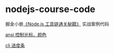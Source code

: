 # nodejs-course-code

掘金小册[《Node.js 工具链通关秘籍》](https://juejin.cn/book/7408937821752262665) 实战案例代码


[ansi 控制光标、颜色](./ansi-test)

[cli 进度条](./cli-progress-test/)
